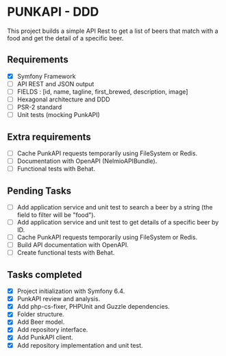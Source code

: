 # PUNKAPI - DDD

This project builds a simple API Rest to get a list of beers that match with a food and get the detail of a specific beer.

## Requirements

- [X] Symfony Framework
- [ ] API REST and JSON output
- [ ] FIELDS : [id, name, tagline, first_brewed, description, image]
- [ ] Hexagonal architecture and DDD
- [ ] PSR-2 standard
- [ ] Unit tests (mocking PunkAPI)

## Extra requirements
- [ ] Cache PunkAPI requests temporarily using FileSystem or Redis.
- [ ] Documentation with OpenAPI (NelmioAPIBundle).
- [ ] Functional tests with Behat.

## Pending Tasks
- [ ] Add application service and unit test to search a beer by a string (the field to filter will be "food").
- [ ] Add application service and unit test to get details of a specific beer by ID.
- [ ] Cache PunkAPI requests temporarily using FileSystem or Redis.
- [ ] Build API documentation with OpenAPI.
- [ ] Create functional tests with Behat.

## Tasks completed
- [X] Project initialization with Symfony 6.4.
- [X] PunkAPI review and analysis.
- [X] Add php-cs-fixer, PHPUnit and Guzzle dependencies.
- [X] Folder structure.
- [X] Add Beer model.
- [X] Add repository interface.
- [X] Add PunkAPI client.
- [X] Add repository implementation and unit test.
